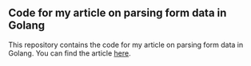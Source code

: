 ## Code for my article on parsing form data in Golang

This repository contains the code for my article on parsing form data in Golang. You can find the article [here](https://www.samueladebayo.dev/posts/parse-form-data-in-golang).

